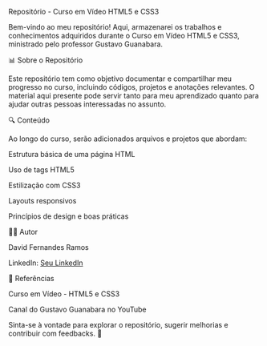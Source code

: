 Repositório - Curso em Vídeo HTML5 e CSS3

Bem-vindo ao meu repositório! Aqui, armazenarei os trabalhos e conhecimentos adquiridos durante o Curso em Vídeo HTML5 e CSS3, ministrado pelo professor Gustavo Guanabara.

📊 Sobre o Repositório

Este repositório tem como objetivo documentar e compartilhar meu progresso no curso, incluindo códigos, projetos e anotações relevantes. O material aqui presente pode servir tanto para meu aprendizado quanto para ajudar outras pessoas interessadas no assunto.

🔍 Conteúdo

Ao longo do curso, serão adicionados arquivos e projetos que abordam:

Estrutura básica de uma página HTML

Uso de tags HTML5

Estilização com CSS3

Layouts responsivos

Princípios de design e boas práticas

👨‍💻 Autor

David Fernandes Ramos

LinkedIn: [Seu LinkedIn](https://www.linkedin.com/in/david-fernandes-ramos/)

📖 Referências

Curso em Vídeo - HTML5 e CSS3

Canal do Gustavo Guanabara no YouTube

Sinta-se à vontade para explorar o repositório, sugerir melhorias e contribuir com feedbacks. 🚀
